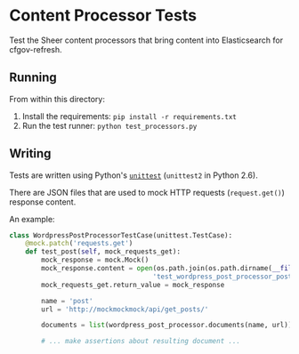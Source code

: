 # Content Processor Tests

Test the Sheer content processors that bring content into Elasticsearch
for cfgov-refresh.

## Running

From within this directory:

1. Install the requirements: `pip install -r requirements.txt`
2. Run the test runner: `python test_processors.py`

## Writing

Tests are written using Python's [`unittest`](https://docs.python.org/2/library/unittest.html) (`unittest2` in Python 2.6).

There are JSON files that are used to mock HTTP requests (`request.get()`) response content.

An example:

```python
class WordpressPostProcessorTestCase(unittest.TestCase):
    @mock.patch('requests.get')
    def test_post(self, mock_requests_get):
        mock_response = mock.Mock()
        mock_response.content = open(os.path.join(os.path.dirname(__file__),
                                    'test_wordpress_post_processor_post.json')).read()
        mock_requests_get.return_value = mock_response

        name = 'post'
        url = 'http://mockmockmock/api/get_posts/'

        documents = list(wordpress_post_processor.documents(name, url))

        # ... make assertions about resulting document ...
```



